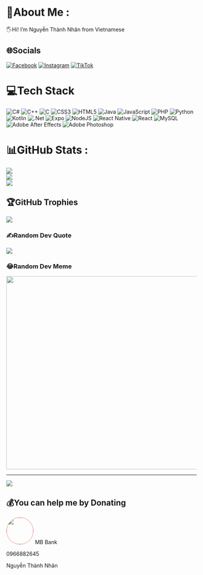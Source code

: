 # 💫About Me :
🖐Hi! I’m Nguyễn Thành Nhân from Vietnamese

## 🌐Socials
[![Facebook](https://img.shields.io/badge/Facebook-%231877F2.svg?logo=Facebook&logoColor=white)](https://facebook.com/https://www.facebook.com/profile.php?id=100056078738635&mibextid=9R9pXO) [![Instagram](https://img.shields.io/badge/Instagram-%23E4405F.svg?logo=Instagram&logoColor=white)](https://instagram.com/https://instagram.com/th_nhzn003?igshid=NGVhN2U2NjQ0Yg==) [![TikTok](https://img.shields.io/badge/TikTok-%23000000.svg?logo=TikTok&logoColor=white)](https://tiktok.com/@www.tiktok.com/@nhantapsu203) 

# 💻Tech Stack
![C#](https://img.shields.io/badge/c%23-%23239120.svg?style=plastic&logo=c-sharp&logoColor=white) ![C++](https://img.shields.io/badge/c++-%2300599C.svg?style=plastic&logo=c%2B%2B&logoColor=white) ![C](https://img.shields.io/badge/c-%2300599C.svg?style=plastic&logo=c&logoColor=white) ![CSS3](https://img.shields.io/badge/css3-%231572B6.svg?style=plastic&logo=css3&logoColor=white) ![HTML5](https://img.shields.io/badge/html5-%23E34F26.svg?style=plastic&logo=html5&logoColor=white) ![Java](https://img.shields.io/badge/java-%23ED8B00.svg?style=plastic&logo=java&logoColor=white) ![JavaScript](https://img.shields.io/badge/javascript-%23323330.svg?style=plastic&logo=javascript&logoColor=%23F7DF1E) ![PHP](https://img.shields.io/badge/php-%23777BB4.svg?style=plastic&logo=php&logoColor=white) ![Python](https://img.shields.io/badge/python-3670A0?style=plastic&logo=python&logoColor=ffdd54) ![Kotlin](https://img.shields.io/badge/kotlin-%230095D5.svg?style=plastic&logo=kotlin&logoColor=white) ![.Net](https://img.shields.io/badge/.NET-5C2D91?style=plastic&logo=.net&logoColor=white) ![Expo](https://img.shields.io/badge/expo-1C1E24?style=plastic&logo=expo&logoColor=#D04A37) ![NodeJS](https://img.shields.io/badge/node.js-6DA55F?style=plastic&logo=node.js&logoColor=white) ![React Native](https://img.shields.io/badge/react_native-%2320232a.svg?style=plastic&logo=react&logoColor=%2361DAFB) ![React](https://img.shields.io/badge/react-%2320232a.svg?style=plastic&logo=react&logoColor=%2361DAFB) ![MySQL](https://img.shields.io/badge/mysql-%2300f.svg?style=plastic&logo=mysql&logoColor=white) ![Adobe After Effects](https://img.shields.io/badge/Adobe%20After%20Effects-9999FF.svg?style=plastic&logo=Adobe%20After%20Effects&logoColor=white) ![Adobe Photoshop](https://img.shields.io/badge/adobephotoshop-%2331A8FF.svg?style=plastic&logo=adobephotoshop&logoColor=white)
# 📊GitHub Stats :
![](https://github-readme-stats.vercel.app/api?username=Thanhnhan003&theme=nightowl&hide_border=false&include_all_commits=false&count_private=false)<br/>
![](https://github-readme-streak-stats.herokuapp.com/?user=Thanhnhan003&theme=nightowl&hide_border=false)<br/>
![](https://github-readme-stats.vercel.app/api/top-langs/?username=Thanhnhan003&theme=nightowl&hide_border=false&include_all_commits=false&count_private=false&layout=compact)

## 🏆GitHub Trophies
![](https://github-trophies.vercel.app/?username=Thanhnhan003&theme=radical&no-frame=false&no-bg=false&margin-w=4)

### ✍️Random Dev Quote
![](https://quotes-github-readme.vercel.app/api?type=vetical&theme=radical)

### 😂Random Dev Meme
<img src="https://random-memer.herokuapp.com/" width="512px"/>

---
[![](https://visitcount.itsvg.in/api?id=Thanhnhan003&icon=0&color=0)](https://visitcount.itsvg.in)

  ## 💰You can help me by Donating
  
  <img src="https://vitaichinh.vn/wp-content/uploads/2023/06/MBBank.jpg" style="width:70px;border: 1px solid rgba(255, 0, 0, .5);border-radius:50%"/>  MB Bank
  
  0966882645
  
  Nguyễn Thành Nhân 

  <!-- Proudly created with GPRM ( https://gprm.itsvg.in ) -->
  
